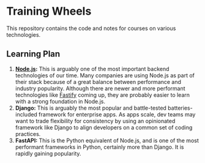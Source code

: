 # Training Wheels
This repository contains the code and notes for courses on various technologies.

## Learning Plan

1. **[Node.js](./nodejs/):** This is arguably one of the most important backend technologies of our time. Many companies are using Node.js as part of their stack because of a great balance between performance and industry popularity. Although there are newer and more performant technologies like [Fastify](https://www.fastify.io/) coming up, they are probably easier to learn with a strong foundation in Node.js.
2. **Django:** This is arguably the most popular and battle-tested batteries-included framework for enterprise apps. As apps scale, dev teams may want to trade flexibility for consistency by using an opinionated framework like Django to align developers on a common set of coding practices.
3. **FastAPI:** This is the Python equivalent of Node.js, and is one of the most performant frameworks in Python, certainly more than Django. It is rapidly gaining popularity.